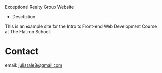 Exceptional Realty Group Website

* Desctiption 

This is an example site for the Intro to Front-end Web Development Course at The Flatiron School.

# Contact

email: julissale8@gmail.com
